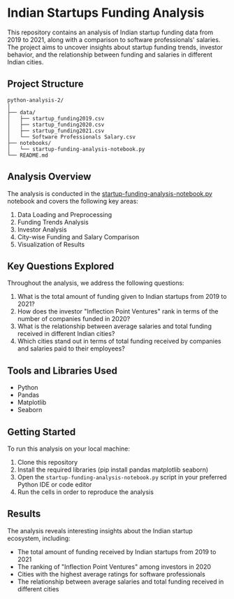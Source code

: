 # Indian Startups Funding Analysis

This repository contains an analysis of Indian startup funding data from 2019 to 2021, along with a comparison to software professionals' salaries. The project aims to uncover insights about startup funding trends, investor behavior, and the relationship between funding and salaries in different Indian cities.

## Project Structure

```
python-analysis-2/
│
├── data/
│   ├── startup_funding2019.csv
│   ├── startup_funding2020.csv
│   ├── startup_funding2021.csv
│   └── Software Professionals Salary.csv
├── notebooks/
│   └── startup-funding-analysis-notebook.py
└── README.md
```

## Analysis Overview

The analysis is conducted in the [startup-funding-analysis-notebook.py](/notebooks/startup-funding-analysis-notebook.py) notebook and covers the following key areas:

1. Data Loading and Preprocessing
2. Funding Trends Analysis
3. Investor Analysis
4. City-wise Funding and Salary Comparison
5. Visualization of Results

## Key Questions Explored

Throughout the analysis, we address the following questions:

1. What is the total amount of funding given to Indian startups from 2019 to 2021?
2. How does the investor "Inflection Point Ventures" rank in terms of the number of companies funded in 2020?
3. What is the relationship between average salaries and total funding received in different Indian cities?
4. Which cities stand out in terms of total funding received by companies and salaries paid to their employees?

## Tools and Libraries Used

- Python
- Pandas
- Matplotlib
- Seaborn

## Getting Started

To run this analysis on your local machine:

1. Clone this repository
2. Install the required libraries (pip install pandas matplotlib seaborn)
3. Open the `startup-funding-analysis-notebook.py` script in your preferred Python IDE or code editor
4. Run the cells in order to reproduce the analysis

## Results

The analysis reveals interesting insights about the Indian startup ecosystem, including:

- The total amount of funding received by Indian startups from 2019 to 2021
- The ranking of "Inflection Point Ventures" among investors in 2020
- Cities with the highest average ratings for software professionals
- The relationship between average salaries and total funding received in different cities

